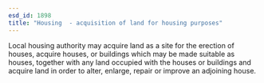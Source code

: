 ```yaml
---
esd_id: 1898
title: "Housing  - acquisition of land for housing purposes"
---
```


Local housing authority may acquire land as a site for the erection of houses, acquire houses, or buildings which may be made suitable as houses, together with any land occupied with the houses or buildings and acquire land in order to alter, enlarge, repair or improve an adjoining house.

